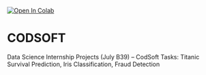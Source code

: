 [![Open In Colab](https://colab.research.google.com/assets/colab-badge.svg)](https://colab.research.google.com/github/Pushpak-Bhalavi/CODSOFT/blob/main/Task%201%20-%20Titanic%20Survival%20Prediction/Scripts/titanic_prediction.ipynb)




# CODSOFT
Data Science Internship Projects (July B39) – CodSoft   Tasks: Titanic Survival Prediction, Iris Classification, Fraud Detection
